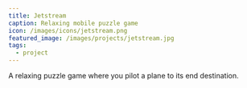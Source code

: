 ```yaml
---
title: Jetstream
caption: Relaxing mobile puzzle game
icon: /images/icons/jetstream.png
featured_image: /images/projects/jetstream.jpg
tags:
  - project
---
```


A relaxing puzzle game where you pilot a plane to its end destination.

